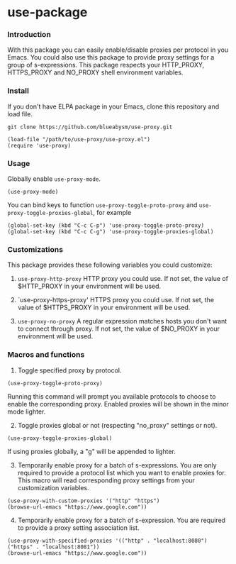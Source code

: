 use-package
====================================

### Introduction
With this package you can easily enable/disable proxies per protocol in you Emacs. You could also use this package to provide proxy settings for a group of s-expressions. This package respects your HTTP\_PROXY, HTTPS\_PROXY and NO\_PROXY shell environment variables.

### Install
If you don't have ELPA package in your Emacs, clone this repository and load file.
```shell
git clone https://github.com/blueabysm/use-proxy.git
```
```emacs-lisp
(load-file "/path/to/use-proxy/use-proxy.el")
(require 'use-proxy)
```
### Usage
Globally enable `use-proxy-mode`.
```emacs-lisp
(use-proxy-mode)
```

You can bind keys to function `use-proxy-toggle-proto-proxy` and `use-proxy-toggle-proxies-global`, for example
```emacs-lisp
(global-set-key (kbd "C-c C-p") 'use-proxy-toggle-proto-proxy)
(global-set-key (kbd "C-c C-g") 'use-proxy-toggle-proxies-global)
```
### Customizations

This package provides these following variables you could customize:

1. `use-proxy-http-proxy`
   HTTP proxy you could use. If not set, the value of $HTTP\_PROXY in your environment will be used.

2. `use-proxy-https-proxy'
   HTTPS proxy you could use. If not set, the value of $HTTPS\_PROXY in your environment will be used.

3. `use-proxy-no-proxy`
   A regular expression matches hosts you don't want to connect through proxy. If not set, the value of $NO\_PROXY in your environment will be used.

### Macros and functions

1. Toggle specified proxy by protocol.

```emacs-lisp
(use-proxy-toggle-proto-proxy)
```

Running this command will prompt you available protocols to choose to enable the corresponding proxy. Enabled proxies will be shown in the minor mode lighter.

2. Toggle proxies global or not (respecting "no\_proxy" settings or not).

```emacs-lisp
(use-proxy-toggle-proxies-global)
```

If using proxies globally, a "g" will be appended to lighter.

3. Temporarily enable proxy for a batch of s-expressions. You are only required to provide a protocol list which you want to enable proxies for. This macro will read corresponding proxy settings from your customization variables.

```emacs-lisp
(use-proxy-with-custom-proxies '("http" "https")
(browse-url-emacs "https://www.google.com"))
```

4. Temporarily enable proxy for a batch of s-expression. You are required to provide a proxy setting association list.

```emacs-lisp
(use-proxy-with-specified-proxies '(("http" . "localhost:8080")
("https" . "localhost:8081"))
(browse-url-emacs "https://www.google.com"))
```
